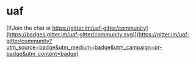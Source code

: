 # uaf

[![Join the chat at https://gitter.im/uaf-gitter/community](https://badges.gitter.im/uaf-gitter/community.svg)](https://gitter.im/uaf-gitter/community?utm_source=badge&utm_medium=badge&utm_campaign=pr-badge&utm_content=badge)
